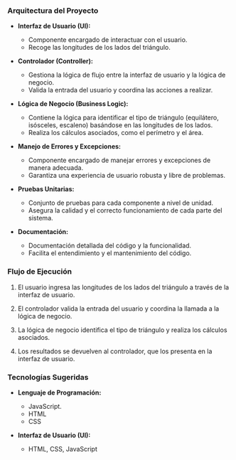 ### Arquitectura del Proyecto

- **Interfaz de Usuario (UI):**
   - Componente encargado de interactuar con el usuario.
   - Recoge las longitudes de los lados del triángulo.

- **Controlador (Controller):**
   - Gestiona la lógica de flujo entre la interfaz de usuario y la lógica de negocio.
   - Valida la entrada del usuario y coordina las acciones a realizar.

- **Lógica de Negocio (Business Logic):**
   - Contiene la lógica para identificar el tipo de triángulo (equilátero, isósceles, escaleno) basándose en las longitudes de los lados.
   - Realiza los cálculos asociados, como el perímetro y el área.

- **Manejo de Errores y Excepciones:**
   - Componente encargado de manejar errores y excepciones de manera adecuada.
   - Garantiza una experiencia de usuario robusta y libre de problemas.

- **Pruebas Unitarias:**
   - Conjunto de pruebas para cada componente a nivel de unidad.
   - Asegura la calidad y el correcto funcionamiento de cada parte del sistema.

- **Documentación:**
   - Documentación detallada del código y la funcionalidad.
   - Facilita el entendimiento y el mantenimiento del código.

### Flujo de Ejecución

1. El usuario ingresa las longitudes de los lados del triángulo a través de la interfaz de usuario.

2. El controlador valida la entrada del usuario y coordina la llamada a la lógica de negocio.

3. La lógica de negocio identifica el tipo de triángulo y realiza los cálculos asociados.

4. Los resultados se devuelven al controlador, que los presenta en la interfaz de usuario.

### Tecnologías Sugeridas

- **Lenguaje de Programación:**
  - JavaScript.
  - HTML
  - CSS

- **Interfaz de Usuario (UI):**
  - HTML, CSS, JavaScript 

